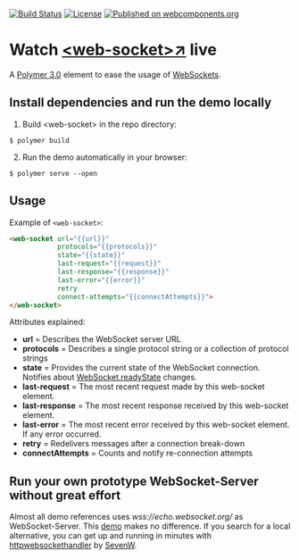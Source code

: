[![Build Status](https://travis-ci.org/hunsalz/web-socket.svg?branch=master)](https://travis-ci.org/hunsalz/web-socket)
[![License](https://img.shields.io/badge/license-MIT%20License-blue.svg)](http://doge.mit-license.org)
[![Published on webcomponents.org](https://img.shields.io/badge/webcomponents.org-published-blue.svg)](https://www.webcomponents.org/element/hunsalz/web-socket)

# Watch  [\<web-socket\>↗](https://hunsalz.github.io/web-socket) live

A [Polymer 3.0](https://polymer-library.polymer-project.org/3.0/docs/devguide/feature-overview) element to ease the usage of [WebSockets](https://developer.mozilla.org/en-US/docs/Web/API/WebSocket).

## Install dependencies and run the demo locally

1. Build \<web-socket\> in the repo directory:

```
$ polymer build
```

2. Run the demo automatically in your browser:

```
$ polymer serve --open
```

## Usage

Example of `<web-socket>`:

```html
<web-socket url="{{url}}"
            protocols="{{protocols}}"
            state="{{state}}"
            last-request="{{request}}"
            last-response="{{response}}"
            last-error="{{error}}"
            retry
            connect-attempts="{{connectAttempts}}">
</web-socket>
```

Attributes explained:

* __url__ = Describes the WebSocket server URL
* __protocols__ = Describes a single protocol string or a collection of protocol strings
* __state__ = Provides the current state of the WebSocket connection. Notifies about [WebSocket.readyState](https://developer.mozilla.org/en/docs/Web/API/WebSocket#Ready_state_constants) changes.
* __last-request__ = The most recent request made by this web-socket element.
* __last-response__ = The most recent response received by this web-socket element.
* __last-error__ = The most recent error received by this web-socket element. If any error occurred.
* __retry__ = Redelivers messages after a connection break-down
* __connectAttempts__ = Counts and notify re-connection attempts

## Run your own prototype WebSocket-Server without great effort

Almost all demo references uses *wss://echo.websocket.org/* as WebSocket-Server. This [demo](https://hunsalz.github.io/web-socket) makes no difference. If you search for a local alternative, you can get up and running in minutes with [httpwebsockethandler](https://github.com/SevenW/httpwebsockethandler) by [SevenW](https://github.com/SevenW).